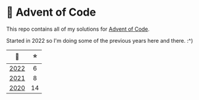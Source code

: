 # 🎄 Advent of Code

This repo contains all of my solutions for [Advent of Code](https://adventofcode.com/).

Started in 2022 so I'm doing some of the previous years here and there. :^)

|           📅           | ⭐  |
| :--------------------: | :-: |
| [2022](solutions/2022) |  6  |
| [2021](solutions/2021) |  8  |
| [2020](solutions/2020) | 14  |
